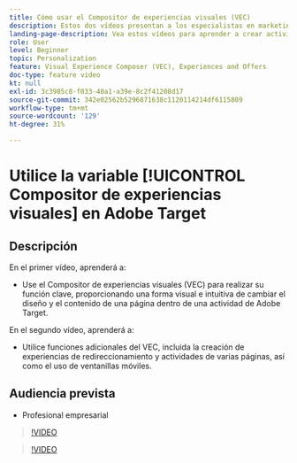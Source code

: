 ```yaml
---
title: Cómo usar el Compositor de experiencias visuales (VEC)
description: Estos dos vídeos presentan a los especialistas en marketing del Compositor de experiencias visuales (VEC) de Adobe Target. Vea estos vídeos para aprender a crear actividades con el VEC.
landing-page-description: Vea estos vídeos para aprender a crear actividades con el Visual Experience Composer (VEC).
role: User
level: Beginner
topic: Personalization
feature: Visual Experience Composer (VEC), Experiences and Offers
doc-type: feature video
kt: null
exl-id: 3c3985c8-f033-40a1-a39e-8c2f41208d17
source-git-commit: 342e02562b5296871638c1120114214df6115809
workflow-type: tm+mt
source-wordcount: '129'
ht-degree: 31%

---
```


# Utilice la variable [!UICONTROL Compositor de experiencias visuales] en Adobe Target

## Descripción

En el primer vídeo, aprenderá a:

* Use el Compositor de experiencias visuales (VEC) para realizar su función clave, proporcionando una forma visual e intuitiva de cambiar el diseño y el contenido de una página dentro de una actividad de Adobe Target.

En el segundo vídeo, aprenderá a:

* Utilice funciones adicionales del VEC, incluida la creación de experiencias de redireccionamiento y actividades de varias páginas, así como el uso de ventanillas móviles.

## Audiencia prevista

* Profesional empresarial

>[!VIDEO](https://video.tv.adobe.com/v/17399/?quality=12)

>[!VIDEO](https://video.tv.adobe.com/v/17401/?quality=12)
